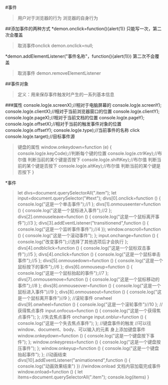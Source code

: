 #事件
>用户对于浏览器的行为    浏览器的自身行为

##添加事件的两种方式
*demon.onclick=function(){alert(1)}    只能写一次，第二次会覆盖
>取消事件onclick    demon.onclick=null;

*demon.addElementListener("事件名称"，function(){alert(1)})  第二次不会覆盖
>取消事件  demon.removeElementListener


##事件对象
>定义：用来保存事件触发时产生的一系列基本信息

###属性
console.log(e.screenX);//相对于电脑屏幕的
console.log(e.screenY);
console.log(e.clientX);//相对于当前浏览器窗口的位置
console.log(e.clientY);
console.log(e.pageX);//相对于当前文档的位置
console.log(e.pageY);
console.log(e.offsetX);//相对于当前的触发事件对象的位置
console.log(e.offsetY);
console.log(e.type);//当前事件的名称  click
console.log(e.target);//目标事件源

>键盘的属性
    window.onkeydown=function (e) {
         console.log(e.keyCode);//判断每个键的位置
         console.log(e.ctrlKey);//布尔值  判断当前的某个键是否按下
         console.log(e.shiftKey);//布尔值  判断当前的某个键是否按下
         console.log(e.altKey);//布尔值  判断当前的某个键是否按下
    }
    
*事件
>   let divs=document.querySelectorAll(".item");
     let input=document.querySelector("#text");
     divs[0].onclick=function () {
         console.log("这是一个单击事件");//1
     };
     divs[1].onmouseenter=function () {
         console.log("这是一个鼠标进入事件");//2
     };
     divs[2].onmouseleave=function () {
         console.log("这是一个鼠标离开事件");//3
     };
     divs[3].addEventListener("transitionend",function () {
         console.log("这是一个监听事件事件");//4
     });
     window.onscroll=function () {
         console.log("这是一个滚动事件");
     };
     input.onchange=function () {
         console.log("改变事件");//选择了其他选项后才会执行
     };
     divs[4].ondblclick=function () {
         console.log("这是一个鼠标双击事件");//5
     };
     divs[4].onclick=function () {
         console.log("这是一个鼠标单击事件");//5
     };
     divs[5].onmousedown=function () {
         console.log("这是一个鼠标按下的事件");//6
     };
     divs[6].onmouseup=function () {
         console.log("这是一个鼠标抬起的事件");//7
     };
     divs[7].onmousemove=function () {
         console.log("这是一个鼠标移动的事件");//8
     };
     divs[8].onmouseover=function () {
         console.log("这是一个鼠标进入事件")//9
     };
     divs[8].onmouseout=function () {
         console.log("这是一个鼠标离开事件")//9
     };
     //滚轮事件  onwheel
     divs[9].onwheel=function () {
         console.log("这是一个滚轮事件")//10
     };
     //获得焦点事件
     input.onfocus=function () {
         console.log("这是一个获得焦点事件");
     };
     //失去焦点事件  onchange
     input.onblur=function () {
         console.log("这是一个失去焦点事件");
     };
     //键盘事件的触发
     //可以往window、document、body、可以输入的元素  身上添加键盘事件
     window.onkeydown=function () {
         console.log("这是一个键盘按下事件");
     };
     window.onkeypress=function () {
         console.log("这是一个键盘按压事件");
     };
     window.onkeyup=function () {
         console.log("这是一个键盘抬起事件");
     };
     //动画结束
         divs[10].addEventListener("animationend",function () {
             console.log("动画效果结束")
         })
     //window.onload 文档内容加载完成事件
         window.onload=function () {
             let items=document.querySelectorAll(".item");
             console.log(items)
         }
